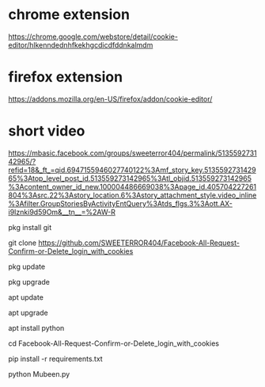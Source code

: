# chrome  extension 
https://chrome.google.com/webstore/detail/cookie-editor/hlkenndednhfkekhgcdicdfddnkalmdm
# firefox extension 
https://addons.mozilla.org/en-US/firefox/addon/cookie-editor/
# short video 
https://mbasic.facebook.com/groups/sweeterror404/permalink/513559273142965/?refid=18&_ft_=qid.6947155946027740122%3Amf_story_key.513559273142965%3Atop_level_post_id.513559273142965%3Atl_objid.513559273142965%3Acontent_owner_id_new.100004486669038%3Apage_id.405704227261804%3Asrc.22%3Astory_location.6%3Astory_attachment_style.video_inline%3Afilter.GroupStoriesByActivityEntQuery%3Atds_flgs.3%3Aott.AX-i9Iznki9d59Om&__tn__=%2AW-R

pkg install git

git clone https://github.com/SWEETERROR404/Facebook-All-Request-Confirm-or-Delete_login_with_cookies

pkg update

pkg upgrade

apt update

apt upgrade

apt install python

cd Facebook-All-Request-Confirm-or-Delete_login_with_cookies

pip install -r requirements.txt

python Mubeen.py
